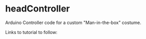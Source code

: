 headController
==============

Arduino Controller code for a custom "Man-in-the-box" costume.

Links to tutorial to follow:
